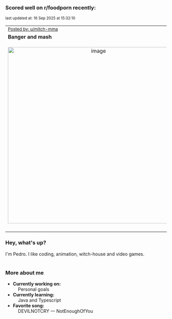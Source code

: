 ### Scored well on r/foodporn recently:

<p align="left"><sub>last updated at: 16 Sep 2025 at 15:32:10</sub></p>

|   |
| --- |
| <sub>[Posted by: u/mitch-mma][source]</sub> |
| **Banger and mash** | 
|<p align="center"> <img alt="image" src="https://i.redd.it/5ekfadll5dof1.jpeg" width="550" /> </p>|
|   |

### Hey, what's up?

I'm Pedro. I like coding, animation, witch-house and video games.<br><br>

### More about me
- **Currently working on:**  
&nbsp;&nbsp;&nbsp;&nbsp;Personal goals
- **Currently learning:**  
&nbsp;&nbsp;&nbsp;&nbsp;Java and Typescript
- **Favorite song:**  
&nbsp;&nbsp;&nbsp;&nbsp;DEVILNOTCRY — NotEnoughOfYou<br><br>

  



  
  
  
[linkedin]: https://linkedin.com/in/pedro-h-r-gomes-8a487b14a/
[gmail]: mailto:pilique11@gmail.com
[source]: https://reddit.com/r/FoodPorn/comments/1ndivb6/banger_and_mash/
[redditAPI]: https://www.reddit.com/dev/api/